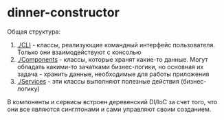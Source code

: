 # dinner-constructor

Общая структура:

1. [./CLI](./src/ru/practicum/dinner/cli) - классы, реализующие командный интерфейс пользователя.
Только они взаимодействуют с консолью
2. [./Components](./src/ru/practicum/dinner/components) - классы, которые хранят какие-то данные. Могут обладать какими-то
зачатками бизнес-логики, но основная их задача - хранить данные, необходимые для работы приложения
3. [./Services](./src/ru/practicum/dinner/services) - эти классы выполняют полезные действия (бизнес-логику)

В компоненты и сервисы встроен деревенский DI/IoC за счет того, что они все являются синглтонами и сами управляют
своим созданием. 